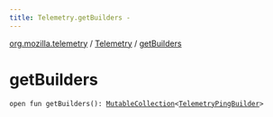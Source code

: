 ```yaml
---
title: Telemetry.getBuilders - 
---
```


[org.mozilla.telemetry](../index.html) / [Telemetry](index.html) / [getBuilders](./get-builders.html)

# getBuilders

`open fun getBuilders(): `[`MutableCollection`](https://kotlinlang.org/api/latest/jvm/stdlib/kotlin.collections/-mutable-collection/index.html)`<`[`TelemetryPingBuilder`](../../org.mozilla.telemetry.ping/-telemetry-ping-builder/index.html)`>`